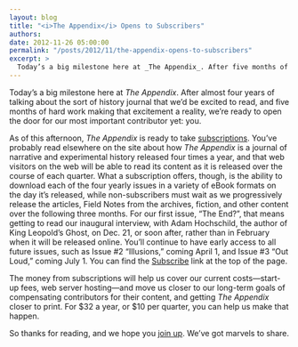 ```yaml
---
layout: blog
title: "<i>The Appendix</i> Opens to Subscribers"
authors:
date: 2012-11-26 05:00:00
permalink: "/posts/2012/11/the-appendix-opens-to-subscribers"
excerpt: >
  Today’s a big milestone here at _The Appendix_. After five months of hard work, we’re ready to open the door to subscribers.
---
```

Today’s a big milestone here at _The Appendix_. After almost four years of talking about the sort of history journal that we’d be excited to read, and five months of hard work making that excitement a reality, we’re ready to open the door for our most important contributor yet: you.

As of this afternoon, _The Appendix_ is ready to take [subscriptions](https://theappendix.net/subscribe). You’ve probably read elsewhere on the site about how _The Appendix_ is a journal of narrative and experimental history released four times a year, and that web visitors on the web will be able to read its content as it is released over the course of each quarter. What a subscription offers, though, is the ability to download each of the four yearly issues in a variety of eBook formats on the day it’s released, while non-subscribers must wait as we progressively release the articles, Field Notes from the archives, fiction, and other content over the following three months. For our first issue, “The End?”, that means getting to read our inaugural interview, with Adam Hochschild, the author of King Leopold’s Ghost, on Dec. 21, or soon after, rather than in February when it will be released online. You’ll continue to have early access to all future issues, such as Issue #2 “Illusions,” coming April 1, and Issue #3 “Out Loud,” coming July 1. You can find the [Subscribe](https://theappendix.net/subscribe) link at the top of the page.

The money from subscriptions will help us cover our current costs—start-up fees, web server hosting—and move us closer to our long-term goals of compensating contributors for their content, and getting _The Appendix_ closer to print. For $32 a year, or $10 per quarter, you can help us make that happen.

So thanks for reading, and we hope you [join up](https://theappendix.net/subscribe). We’ve got marvels to share.